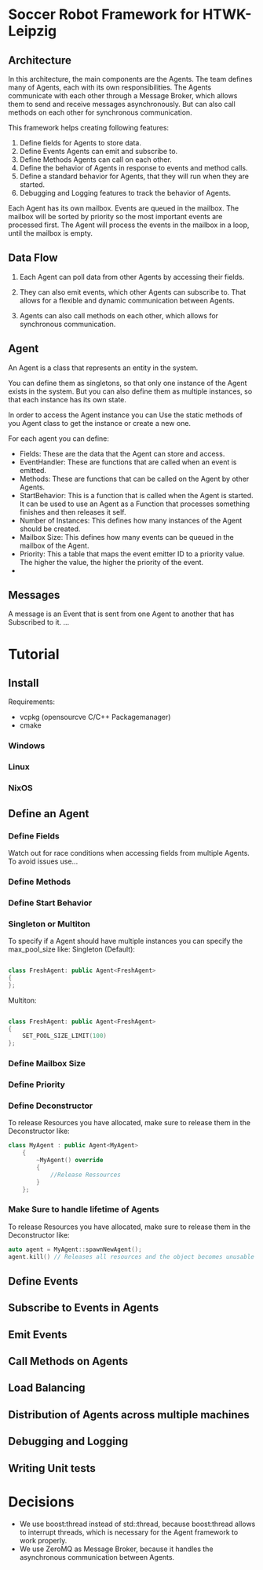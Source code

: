 # Soccer Robot Framework for HTWK-Leipzig
## Architecture
In this architecture, the main components are the Agents. The team defines many of Agents, each with its own responsibilities. The Agents communicate with each other through a Message Broker, which allows them to send and receive messages asynchronously. But can also call methods on each other for synchronous communication.

This framework helps creating following features:
1. Define fields for Agents to store data.
2. Define Events Agents can emit and subscribe to.
3. Define Methods Agents can call on each other.
4. Define the behavior of Agents in response to events and method calls.
5. Define a standard behavior for Agents, that they will run when they are started.
6. Debugging and Logging features to track the behavior of Agents.

Each Agent has its own mailbox. Events are queued in the mailbox. The mailbox will be sorted by priority so the most important events are processed first. The Agent will process the events in the mailbox in a loop, until the mailbox is empty.

## Data Flow
1. Each Agent can poll data from other Agents by accessing their fields.

2. They can also emit events, which other Agents can subscribe to. 
That allows for a flexible and dynamic communication between Agents.

3. Agents can also call methods on each other, which allows for synchronous communication.

## Agent

An Agent is a class that represents an entity in the system.

You can define them as singletons, so that only one instance of the Agent exists in the system.
But you can also define them as multiple instances, so that each instance has its own state.

In order to access the Agent instance you can Use the static methods of you Agent class to get the instance or create a new one.

For each agent you can define:
- Fields: These are the data that the Agent can store and access.
- EventHandler: These are functions that are called when an event is emitted.
- Methods: These are functions that can be called on the Agent by other Agents.
- StartBehavior: This is a function that is called when the Agent is started. It can be used to use an Agent as a Function that processes something finishes and then releases it self.
- Number of Instances: This defines how many instances of the Agent should be created.
- Mailbox Size: This defines how many events can be queued in the mailbox of the Agent.
- Priority: This a table that maps the event emitter ID to a priority value. The higher the value, the higher the priority of the event.
- 

## Messages
  A message is an Event that is sent from one Agent to another that has Subscribed to it.
...

# Tutorial
## Install
Requirements:
- vcpkg (opensourcve C/C++ Packagemanager)
- cmake

### Windows
### Linux
### NixOS
## Define an Agent
### Define Fields
Watch out for race conditions when accessing fields from multiple Agents. To avoid issues use...

### Define Methods
### Define Start Behavior

### Singleton or Multiton
To specify if a Agent should have multiple instances you can specify the max_pool_size like:
Singleton (Default):
```c++

class FreshAgent: public Agent<FreshAgent>
{
};
```
Multiton:
```c++

class FreshAgent: public Agent<FreshAgent>
{
    SET_POOL_SIZE_LIMIT(100)
};
```

### Define Mailbox Size
### Define Priority
### Define Deconstructor
To release Resources you have allocated, make sure to release them in the Deconstructor like:
```c++
class MyAgent : public Agent<MyAgent>
    {
        ~MyAgent() override
        {
            //Release Ressources
        }
    };
```

### Make Sure to handle lifetime of Agents
To release Resources you have allocated, make sure to release them in the Deconstructor like:
```c++
auto agent = MyAgent::spawnNewAgent();
agent.kill() // Releases all resources and the object becomes unusable and will crash your program.
```

## Define Events
## Subscribe to Events in Agents
## Emit Events
## Call Methods on Agents

## Load Balancing

## Distribution of Agents across multiple machines

## Debugging and Logging
## Writing Unit tests


# Decisions

- We use boost:thread instead of std::thread, because boost:thread allows to interrupt threads, which is necessary for the Agent framework to work properly.
- We use ZeroMQ as Message Broker, because it handles the asynchronous communication between Agents.